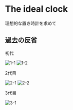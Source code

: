# The ideal clock

理想的な置き時計を求めて


## 過去の反省

初代

![1-1](https://github.com/user-attachments/assets/5780f460-9cf2-429e-a1cc-bb3f518b5124)
![1-2](https://github.com/user-attachments/assets/eb70f070-004a-434f-a0b5-d23556f7eafa)

2代目

![2-1](https://github.com/user-attachments/assets/ce587424-94a1-4526-8b41-383fbaba0f52)
![2-2](https://github.com/user-attachments/assets/1a729784-678b-45c4-a4f2-7872dc0e460d)

3代目

![3-1](https://github.com/user-attachments/assets/fcbe6f4e-287e-4fc1-8dc0-9b5a6e69e634)
